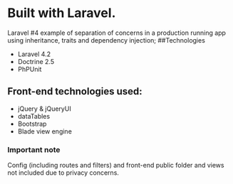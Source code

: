 # Built with Laravel.


Laravel #4 example of separation of concerns in a production running app using inheritance, traits and dependency injection;
##Technologies 
- Laravel 4.2
- Doctrine 2.5
- PhPUnit 

## Front-end technologies used: 
- jQuery &  jQueryUI
- dataTables 
- Bootstrap
- Blade view engine

### Important note
Config (including routes and filters) and front-end public folder and views not included due to privacy concerns.
